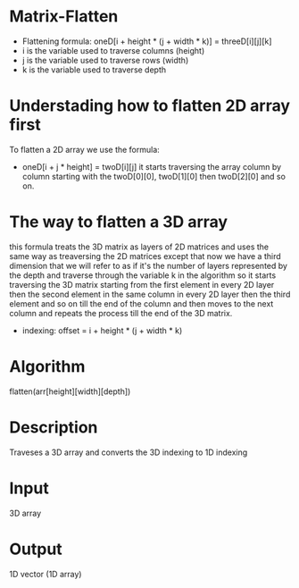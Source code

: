 # Matrix-Flatten

* Flattening formula: oneD[i + height * (j + width * k)] = threeD[i][j][k]
* i is the variable used to traverse columns (height)
* j is the variable used to traverse rows (width)
* k is the variable used to traverse depth

# Understading how to flatten 2D array first

To flatten a 2D array we use the formula:
* oneD[i + j * height] = twoD[i][j]
it starts traversing the array column by column starting with the twoD[0][0], twoD[1][0]
then twoD[2][0] and so on.

# The way to flatten a 3D array
this formula treats the 3D matrix as layers of 2D matrices and uses the same way as treaversing the 2D matrices 
except that now we have a third dimension that we will refer to as if it's the number of layers represented by the depth
and traverse through the variable k in the algorithm so it starts traversing the 3D matrix starting from the first element 
in every 2D layer then the second element in the same column in every 2D layer then the third element and so on till the end of 
the column and then moves to the next column and repeats the process till the end of the 3D matrix.

* indexing: offset = i + height * (j + width * k)

 # Algorithm
 flatten(arr[height][width][depth])
 
 # Description
 Traveses a 3D array and converts the 3D indexing to 1D indexing
 
 # Input
 3D array
 
 # Output
 1D vector (1D array)
